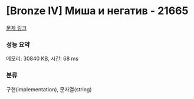 # [Bronze IV] Миша и негатив - 21665 

[문제 링크](https://www.acmicpc.net/problem/21665) 

### 성능 요약

메모리: 30840 KB, 시간: 68 ms

### 분류

구현(implementation), 문자열(string)

